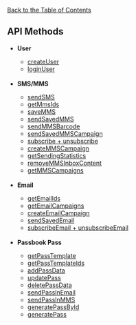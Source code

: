 <a href="/1.3/README.md">Back to the Table of Contents</a>
<h2>API Methods</h2>
<ul>
<li><b>User</b></li>
<ul>
<li><a href="createUser.md">createUser</a></li>
<li><a href="loginUser.md">loginUser</a></li>
</ul><br/>
<li><b>SMS/MMS</b></li>
<ul>
<li><a href="sendSMS.md">sendSMS</a></li>
<li><a href="getMmsIds.md">getMmsIds</a></li>
<li><a href="saveMMS.md">saveMMS</a></li>
<li><a href="sendSavedMMS.md">sendSavedMMS</a></li>
<li><a href="sendMMSBarcode.md">sendMMSBarcode</a></li>
<li><a href="sendSavedMMSCampaign.md">sendSavedMMSCampaign</a></li>
<li><a href="subscribe+unsubscribe.md">subscribe + unsubscribe</a></li>
<li><a href="createMMSCampaign.md">createMMSCampaign</a></li>
<li><a href="getSendingStatistics.md">getSendingStatistics</a></li>
<li><a href="removeMMSInboxContent.md">removeMMSInboxContent</a></li>
<li><a href="getMMSCampaigns.md">getMMSCampaigns</a></li>
</ul><br/>
<li><b>Email</b></li>
<ul>
<li><a href="getEmailIds.md">getEmailIds</a></li>
<li><a href="getEmailCampaigns.md">getEmailCampaigns</a></li>
<li><a href="createEmailCampaign.md">createEmailCampaign</a></li>
<li><a href="sendSavedEmail.md">sendSavedEmail</a></li>
<li><a href="subscribeEmail+unsubscribeEmail.md">subscribeEmail + unsubscribeEmail</a></li>
</ul><br/>
<li><b>Passbook Pass</b></li>
<ul>
<li><a href="getPassTemplate.md">getPassTemplate</a></li>
<li><a href="getPassTemplateIds.md">getPassTemplateIds</a></li>
<li><a href="addPassData.md">addPassData</a></li>
<li><a href="updatePass.md">updatePass</a></li>
<li><a href="deletePassData.md">deletePassData</a></li>
<li><a href="sendPassInEmail.md">sendPassInEmail</a></li>
<li><a href="sendPassInMMS.md">sendPassInMMS</a></li>
<li><a href="generatePassById.md">generatePassById</a></li>
<li><a href="generatePass.md">generatePass</a></li>
</ul><br/>
</ul>
